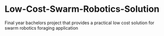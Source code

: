 # Low-Cost-Swarm-Robotics-Solution
Final year bachelors project that provides a practical low cost solution for swarm robotics foraging application
